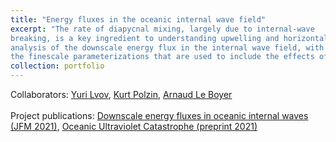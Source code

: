 ```yaml
---
title: "Energy fluxes in the oceanic internal wave field"
excerpt: "The rate of diapycnal mixing, largely due to internal-wave
breaking, is a key ingredient to understanding upwelling and horizontal circulation in the abyssal ocean. We work on developing a first-principles
analysis of the downscale energy flux in the internal wave field, with the aim of providing a solid theoretical background to 
the finescale parameterizations that are used to include the effects of internal waves in the Global Circulation Models. <br/><img src='/images/image1.png' style='width:700px;'>"
collection: portfolio
---
```

Collaborators: [Yuri Lvov](http://wave.math.rpi.edu/), [Kurt Polzin](https://web.whoi.edu/polzin/), [Arnaud Le Boyer](http://www.mod.ucsd.edu/arnaud-le-boyer)<br><br>
Project publications: [Downscale energy fluxes in oceanic internal waves (JFM 2021)](/publications/2021-05-01-downscale-energy-fluxes-internal-waves), [Oceanic Ultraviolet Catastrophe (preprint 2021)](/publications/preprint2)
